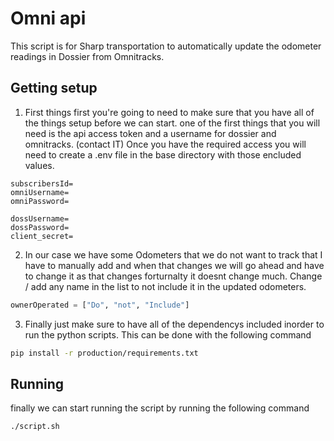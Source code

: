 # Omni api

This script is for Sharp transportation to automatically update the odometer readings in Dossier from Omnitracks.

## Getting setup

1. First things first you're going to need to make sure that you have all of the things setup before we can start. one of the first things that you will need is the api access token and a username for dossier and omnitracks. (contact IT) Once you have the required access you will need to create a .env file in the base directory with those encluded values.

```
subscribersId=
omniUsername=
omniPassword=

dossUsername=
dossPassword=
client_secret=

```

2. In our case we have some Odometers that we do not want to track that I have to manually add and when that changes we will go ahead and have to change it as that changes forturnalty it doesnt change much. Change / add any name in the list to not include it in the updated odometers. 

```python
ownerOperated = ["Do", "not", "Include"]

```

3. Finally just make sure to have all of the dependencys included inorder to run the python scripts. This can be done with the following command

```bash
pip install -r production/requirements.txt
```

## Running

finally we can start running the script by running the following command

```bash
./script.sh
```